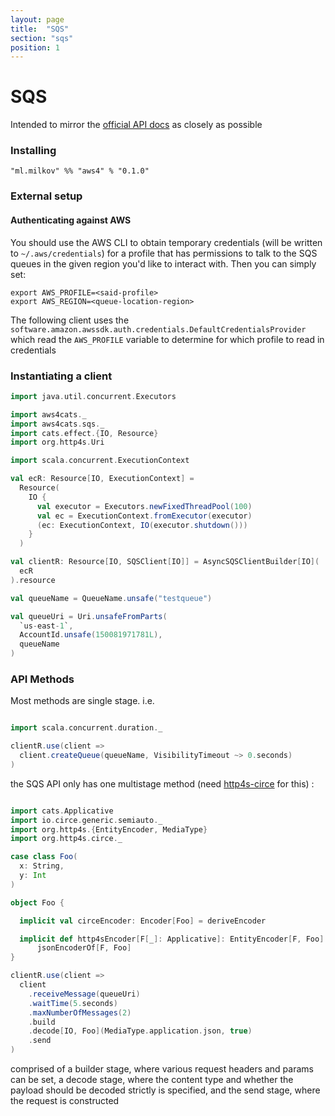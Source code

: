 ```yaml
---
layout: page
title:  "SQS"
section: "sqs"
position: 1
---
```


# SQS

Intended to mirror the [official API docs](https://docs.aws.amazon.com/AWSSimpleQueueService/latest/APIReference/Welcome.html)
as closely as possible


### Installing

```
"ml.milkov" %% "aws4" % "0.1.0"
```

### External setup

#### Authenticating against AWS

You should use the AWS CLI to obtain temporary
credentials (will be written to `~/.aws/credentials`) for
a profile that has permissions to talk to the SQS queues
in the given region you'd like to interact with. Then you
can simply set:

```
export AWS_PROFILE=<said-profile>
export AWS_REGION=<queue-location-region>
```

The following client uses the `software.amazon.awssdk.auth.credentials.DefaultCredentialsProvider`
which read the `AWS_PROFILE` variable to determine for which profile
to read in credentials

### Instantiating a client

```scala
import java.util.concurrent.Executors

import aws4cats._
import aws4cats.sqs._
import cats.effect.{IO, Resource}
import org.http4s.Uri

import scala.concurrent.ExecutionContext

val ecR: Resource[IO, ExecutionContext] =
  Resource(
    IO {
      val executor = Executors.newFixedThreadPool(100)
      val ec = ExecutionContext.fromExecutor(executor)
      (ec: ExecutionContext, IO(executor.shutdown()))
    }
  )

val clientR: Resource[IO, SQSClient[IO]] = AsyncSQSClientBuilder[IO](
  ecR
).resource

val queueName = QueueName.unsafe("testqueue")

val queueUri = Uri.unsafeFromParts(
  `us-east-1`,
  AccountId.unsafe(150081971781L),
  queueName
)

```

### API Methods

Most methods are single stage. i.e.


```scala

import scala.concurrent.duration._

clientR.use(client =>
  client.createQueue(queueName, VisibilityTimeout ~> 0.seconds)
)
```

the SQS API only has one multistage method 
(need [http4s-circe](https://mvnrepository.com/artifact/org.http4s/http4s-circe) 
for this) :

```scala

import cats.Applicative
import io.circe.generic.semiauto._
import org.http4s.{EntityEncoder, MediaType}
import org.http4s.circe._

case class Foo(
  x: String,
  y: Int
)

object Foo {

  implicit val circeEncoder: Encoder[Foo] = deriveEncoder

  implicit def http4sEncoder[F[_]: Applicative]: EntityEncoder[F, Foo] =
      jsonEncoderOf[F, Foo]
}

clientR.use(client => 
  client
    .receiveMessage(queueUri)
    .waitTime(5.seconds)
    .maxNumberOfMessages(2)
    .build
    .decode[IO, Foo](MediaType.application.json, true)
    .send
)
```

comprised of a builder stage, where various request headers and params
can be set, a decode stage, where the content type and whether
the payload should be decoded strictly is specified, and the send
stage, where the request is constructed
